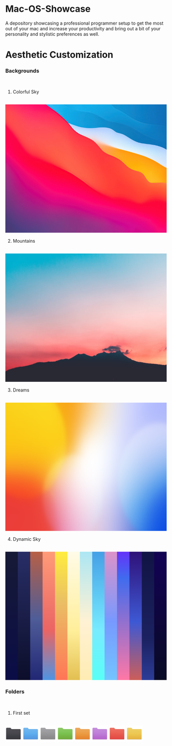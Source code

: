 # Mac-OS-Showcase

A depository showcasing a professional programmer setup to get the most out of your mac and increase your productivity and bring out a bit of your personality and stylistic preferences as well.

# Aesthetic Customization

### Backgrounds
<br>

1. Colorful Sky

<br>
<img src="https://github.com/gzachariadis/Mac-OS-Showcase/blob/master/Desktop/Backgrounds/ColorfulSky.jpg?raw=true" width="1000" height="400">
<br>

2. Mountains

<br>
<img src="https://github.com/gzachariadis/Mac-OS-Showcase/blob/master/Desktop/Backgrounds/Mountain.jpeg?raw=true" width="1000" height="400">
<br>

3. Dreams

<br>
<img src="https://github.com/gzachariadis/Mac-OS-Showcase/blob/master/Desktop/Backgrounds/Dreams.png?raw=true" width="1000" height="400">
<br>

4. Dynamic Sky

<br>
<img src="https://github.com/gzachariadis/Mac-OS-Showcase/blob/master/Desktop/Backgrounds/DynamicSky.png?raw=true" width="1000" height="400">
<br>

### Folders
<br>

1. First set

<br>
<img src="https://github.com/gzachariadis/Mac-OS-Showcase/blob/master/Desktop/Folders/PNG/Black.png?raw=true" width="50" height="50"/> <img src="https://github.com/gzachariadis/Mac-OS-Showcase/blob/master/Desktop/Folders/PNG/Blue.png?raw=true" width="50" height="50" /> <img src="https://github.com/gzachariadis/Mac-OS-Showcase/blob/master/Desktop/Folders/PNG/Gray.png?raw=true" width="50" height="50"/> <img src="https://github.com/gzachariadis/Mac-OS-Showcase/blob/master/Desktop/Folders/PNG/Green.png?raw=true" width="50" height="50"/> <img src="https://github.com/gzachariadis/Mac-OS-Showcase/blob/master/Desktop/Folders/PNG/Orange.png?raw=true" width="50" height="50"/> <img src="https://github.com/gzachariadis/Mac-OS-Showcase/blob/master/Desktop/Folders/PNG/Purple.png?raw=true" width="50" height="50"/> <img src="https://github.com/gzachariadis/Mac-OS-Showcase/blob/master/Desktop/Folders/PNG/Red.png?raw=true" width="50" height="50"/> <img src="https://github.com/gzachariadis/Mac-OS-Showcase/blob/master/Desktop/Folders/PNG/Yellow.png?raw=true" width="50" height="50"/>
